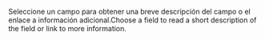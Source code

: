 <span data-ttu-id="5d272-101">Seleccione un campo para obtener una breve descripción del campo o el enlace a información adicional.</span><span class="sxs-lookup"><span data-stu-id="5d272-101">Choose a field to read a short description of the field or link to more information.</span></span>
